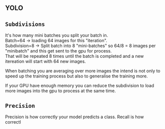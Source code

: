 YOLO
---

`Subdivisions`
-

It's how many mini batches you split your batch in.  
Batch=64 -> loading 64 images for this "iteration".  
Subdivision=8 -> Split batch into 8 "mini-batches" so 64/8 = 8 images per "minibatch" and this get sent to the gpu for process.  
That will be repeated 8 times until the batch is completed and a new itereation will start with 64 new images.

When batching you are averaging over more images the intend is not only to speed up the training process but also to generalise the training more.

If your GPU have enough memory you can reduce the subdivision to load more images into the gpu to process at the same time.

`Precision`
-

Precision is how correctly your model predicts a class. Recall is how correctl
<!--stackedit_data:
eyJoaXN0b3J5IjpbLTE4MDAxNzM5OCwtODAyNzk1OTA1LC0yND
I0NzQ1NDYsLTIwMDQ0MTM4MTYsOTU0ODQ3MDI1XX0=
-->